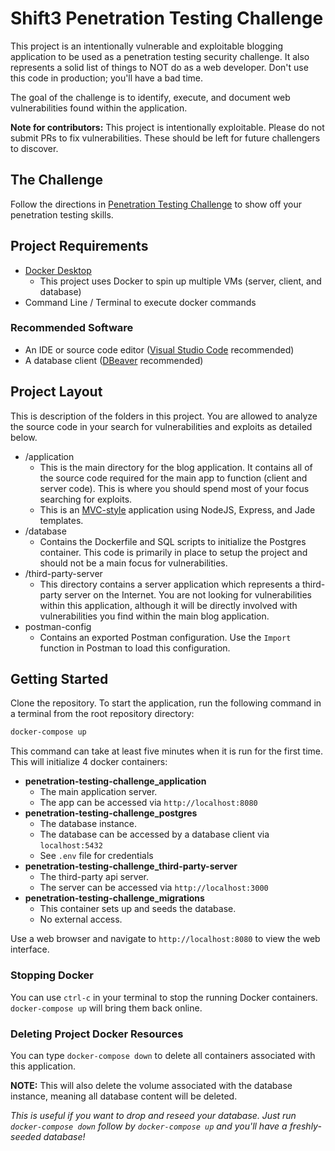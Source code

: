 # Shift3 Penetration Testing Challenge

This project is an intentionally vulnerable and exploitable blogging application to be used as a penetration testing security challenge. It also represents a solid list of things to NOT do as a web developer. Don't use this code in production; you'll have a bad time.

The goal of the challenge is to identify, execute, and document web vulnerabilities found within the application.

**Note for contributors:** This project is intentionally exploitable. Please do not submit PRs to fix vulnerabilities. These should be left for future challengers to discover.

## The Challenge

Follow the directions in [Penetration Testing Challenge](./pentest-challenge.md) to show off your penetration testing skills.

## Project Requirements

- [Docker Desktop](https://www.docker.com/products/docker-desktop)
  - This project uses Docker to spin up multiple VMs (server, client, and database)
- Command Line / Terminal to execute docker commands

### Recommended Software

- An IDE or source code editor ([Visual Studio Code](https://code.visualstudio.com/) recommended)
- A database client ([DBeaver](https://dbeaver.com/) recommended)

## Project Layout

This is description of the folders in this project. You are allowed to analyze the source code in your search for vulnerabilities and exploits as detailed below.

- /application
  - This is the main directory for the blog application. It contains all of the source code required for the main app to function (client and server code). This is where you should spend most of your focus searching for exploits.
  - This is an [MVC-style](https://en.wikipedia.org/wiki/Model%E2%80%93view%E2%80%93controller) application using NodeJS, Express, and Jade templates.
- /database
  - Contains the Dockerfile and SQL scripts to initialize the Postgres container. This code is primarily in place to setup the project and should not be a main focus for vulnerabilities.
- /third-party-server
  - This directory contains a server application which represents a third-party server on the Internet. You are not looking for vulnerabilities within this application, although it will be directly involved with vulnerabilities you find within the main blog application.
- postman-config
  - Contains an exported Postman configuration. Use the `Import` function in Postman to load this configuration.

## Getting Started

Clone the repository. To start the application, run the following command in a terminal from the root repository directory:

```bash
docker-compose up
```  

This command can take at least five minutes when it is run for the first time. This will initialize 4 docker containers:

- **penetration-testing-challenge_application**
  - The main application server.
  - The app can be accessed via `http://localhost:8080`
- **penetration-testing-challenge_postgres**
  - The database instance.
  - The database can be accessed by a database client via `localhost:5432`
  - See `.env` file for credentials
- **penetration-testing-challenge_third-party-server**
  - The third-party api server.
  - The server can be accessed via `http://localhost:3000`
- **penetration-testing-challenge_migrations**
  - This container sets up and seeds the database.
  - No external access.

Use a web browser and navigate to `http://localhost:8080` to view the web interface.

### Stopping Docker

You can use `ctrl-c` in your terminal to stop the running Docker containers. `docker-compose up` will bring them back online.

### Deleting Project Docker Resources

You can type `docker-compose down` to delete all containers associated with this application.

**NOTE:** This will also delete the volume associated with the database instance, meaning all database content will be deleted.

*This is useful if you want to drop and reseed your database. Just run `docker-compose down` follow by `docker-compose up` and you'll have a freshly-seeded database!*
